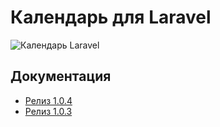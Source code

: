 # Календарь для Laravel

![Календарь Laravel](https://github.com/indotcode/calendar/tree/new/screenshots/screenshots/logo.png "200рк")

## Документация

- [Релиз 1.0.4](https://github.com/indotcode/calendar/docs/1.0.4)
- [Релиз 1.0.3](https://github.com/indotcode/calendar/docs/1.0.3)
